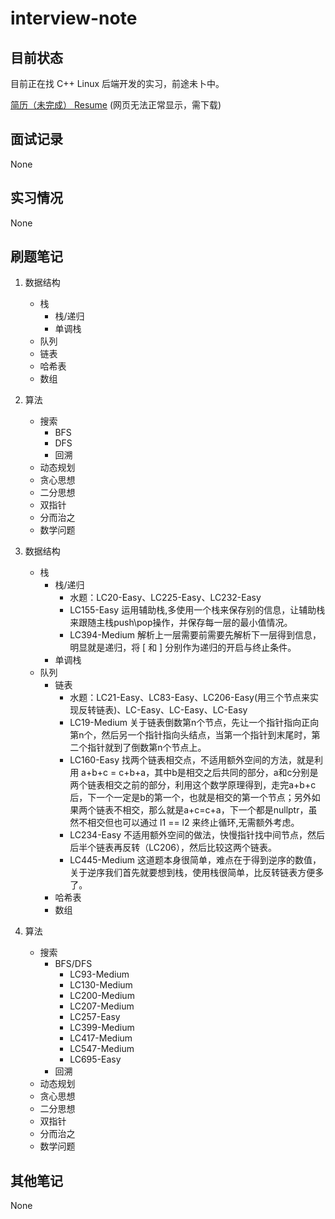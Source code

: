 # interview-note

## 目前状态

目前正在找 C++ Linux 后端开发的实习，前途未卜中。

[简历（未完成） Resume](./src/resume_v1.pdf) (网页无法正常显示，需下载)

## 面试记录

None

## 实习情况

None

## 刷题笔记

1. 数据结构
    - 栈
      - 栈/递归
      - 单调栈
    - 队列
    - 链表
    - 哈希表
    - 数组

2. 算法
    - 搜索
      - BFS
      - DFS
      - 回溯
    - 动态规划
    - 贪心思想
    - 二分思想
    - 双指针
    - 分而治之
    - 数学问题

3. 数据结构
    - 栈
      - 栈/递归
        - 水题：LC20-Easy、LC225-Easy、LC232-Easy
        - LC155-Easy 运用辅助栈,多使用一个栈来保存别的信息，让辅助栈来跟随主栈push\pop操作，并保存每一层的最小值情况。
        - LC394-Medium 解析上一层需要前需要先解析下一层得到信息，明显就是递归，将 [ 和 ] 分别作为递归的开启与终止条件。
      - 单调栈
    - 队列
      - 链表
        - 水题：LC21-Easy、LC83-Easy、LC206-Easy(用三个节点来实现反转链表)、LC-Easy、LC-Easy、LC-Easy
        - LC19-Medium 关于链表倒数第n个节点，先让一个指针指向正向第n个，然后另一个指针指向头结点，当第一个指针到末尾时，第二个指针就到了倒数第n个节点上。
        - LC160-Easy 找两个链表相交点，不适用额外空间的方法，就是利用 a+b+c = c+b+a，其中b是相交之后共同的部分，a和c分别是两个链表相交之前的部分，利用这个数学原理得到，走完a+b+c后，下一个一定是b的第一个，也就是相交的第一个节点；另外如果两个链表不相交，那么就是a+c=c+a，下一个都是nullptr，虽然不相交但也可以通过 l1 == l2 来终止循环,无需额外考虑。
        - LC234-Easy 不适用额外空间的做法，快慢指针找中间节点，然后后半个链表再反转（LC206），然后比较这两个链表。
        - LC445-Medium 这道题本身很简单，难点在于得到逆序的数值，关于逆序我们首先就要想到栈，使用栈很简单，比反转链表方便多了。
      - 哈希表
      - 数组

4. 算法
    - 搜索
      - BFS/DFS
        - LC93-Medium
        - LC130-Medium       
        - LC200-Medium
        - LC207-Medium
        - LC257-Easy
        - LC399-Medium
        - LC417-Medium
        - LC547-Medium
        - LC695-Easy
      - 回溯
    - 动态规划
    - 贪心思想
    - 二分思想
    - 双指针
    - 分而治之
    - 数学问题

## 其他笔记

None
